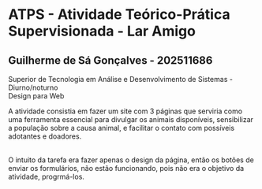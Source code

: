 <h1>ATPS - Atividade Teórico-Prática Supervisionada - Lar Amigo</h1>

<h2>Guilherme de Sá Gonçalves - 202511686</h2>

Superior de Tecnologia em Análise e Desenvolvimento de Sistemas - Diurno/noturno <br>
Design para Web <br>

A atividade consistia em fazer um site com 3 páginas que serviria como uma ferramenta essencial para divulgar os animais disponíveis, sensibilizar a 
população sobre a causa animal, e facilitar o contato com possíveis adotantes e doadores. <br><br>

O intuito da tarefa era fazer apenas o design da página, então os botões de enviar os formulários, não estão funcionando, pois não era o objetivo da atividade, progrmá-los.

